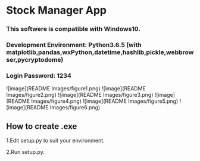 # Stock Manager App

### This softwere is compatible with Windows10.
### Development Environment: Python3.6.5 (with matplotlib,pandas,wxPython,datetime,hashlib,pickle,webbrowser,pycryptodome)
### Login Password: 1234

![image](README Images/figure1.png)
![image](README Images/figure2.png)
![image](README Images/figure3.png)
![image](README Images/figure4.png)
![image](README Images/figure5.png)
![image](README Images/figure6.png)

## How to create .exe
1.Edit setup.py to suit your environment.

2.Run setup.py.
